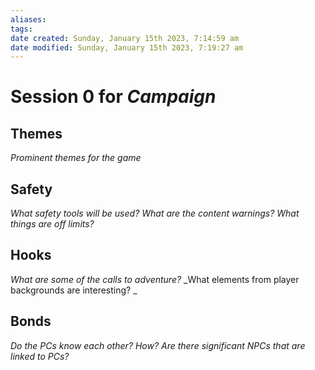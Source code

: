 ```yaml
---
aliases: 
tags: 
date created: Sunday, January 15th 2023, 7:14:59 am
date modified: Sunday, January 15th 2023, 7:19:27 am
---
```

# Session 0 for _Campaign_


## Themes

_Prominent themes for the game_

## Safety

_What safety tools will be used?  What are the content warnings?  What things are off limits?_

## Hooks

_What are some of the calls to adventure?_
_What elements from player backgrounds are interesting? _

## Bonds

_Do the PCs know each other?  How?_
_Are there significant NPCs that are linked to PCs?_